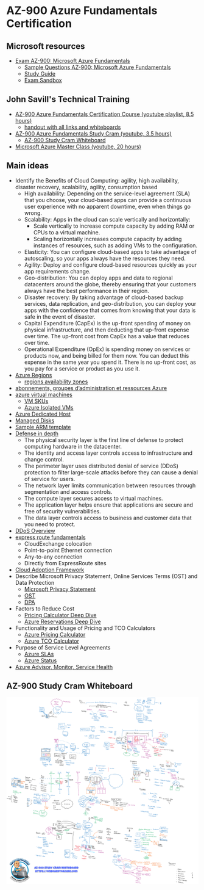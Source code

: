 # AZ-900 Azure Fundamentals Certification

## Microsoft resources

- [Exam AZ-900: Microsoft Azure Fundamentals](https://docs.microsoft.com/en-us/certifications/exams/az-900)
  - [Sample Questions AZ-900: Microsoft Azure Fundamentals](https://docs.microsoft.com/en-us/certifications/resources/az-900-sample-questions?azure-portal=true)
  - [Study Guide](https://query.prod.cms.rt.microsoft.com/cms/api/am/binary/RE3VwUY)
  - [Exam Sandbox](https://aka.ms/examdemo)

## John Savill's Technical Training

- [AZ-900 Azure Fundamentals Certification Course (youtube playlist, 8.5 hours)](https://www.youtube.com/playlist?list=PLlVtbbG169nED0_vMEniWBQjSoxTsBYS3)
  - [handout with all links and whiteboards](https://github.com/johnthebrit/AZ900CertCourse/blob/main/John%20Savill's%20AZ-900%20Azure%20Fundamentals%20Certification%20Course%20Handout.pdf)
- [AZ-900 Azure Fundamentals Study Cram (youtube, 3.5 hours)](https://www.youtube.com/watch?v=tQp1YkB2Tgs&list=PLlVtbbG169nED0_vMEniWBQjSoxTsBYS3&index=63)
  - [AZ-900 Study Cram Whiteboard](https://github.com/johnthebrit/CertificationMaterials/blob/main/whiteboards/AZ-900-Whiteboard.png)
- [Microsoft Azure Master Class (youtube, 20 hours)](https://www.youtube.com/playlist?list=PLlVtbbG169nGccbp8VSpAozu3w9xSQJoY)

## Main ideas

- Identify the Benefits of Cloud Computing: agility, high availability, disaster recovery, scalability, agility, consumption based
  - High availability: Depending on the service-level agreement (SLA) that you choose, your cloud-based apps can provide a continuous user experience with no apparent downtime, even when things go wrong.
  - Scalability: Apps in the cloud can scale vertically and horizontally:
    - Scale vertically to increase compute capacity by adding RAM or CPUs to a virtual machine.
    - Scaling horizontally increases compute capacity by adding instances of resources, such as adding VMs to the configuration.
  - Elasticity: You can configure cloud-based apps to take advantage of autoscaling, so your apps always have the resources they need.
  - Agility: Deploy and configure cloud-based resources quickly as your app requirements change.
  - Geo-distribution: You can deploy apps and data to regional datacenters around the globe, thereby ensuring that your customers always have the best performance in their region.
  - Disaster recovery: By taking advantage of cloud-based backup services, data replication, and geo-distribution, you can deploy your apps with the confidence that comes from knowing that your data is safe in the event of disaster.
  - Capital Expenditure (CapEx) is the up-front spending of money on physical infrastructure, and then deducting that up-front expense over time. The up-front cost from CapEx has a value that reduces over time.
  - Operational Expenditure (OpEx) is spending money on services or products now, and being billed for them now. You can deduct this expense in the same year you spend it. There is no up-front cost, as you pay for a service or product as you use it.
- [Azure Regions](https://infrastructuremap.microsoft.com/)
  - [regions availability zones](https://learn.microsoft.com/fr-fr/training/modules/azure-architecture-fundamentals/regions-availability-zones)
- [abonnements, groupes d’administration et ressources Azure](https://learn.microsoft.com/training/modules/azure-architecture-fundamentals/overview)
- [azure virtual machines](https://learn.microsoft.com/training/modules/azure-compute-fundamentals/azure-virtual-machines)
  - [VM SKUs](https://docs.microsoft.com/azure/virtual-machines/sizes)
  - [Azure Isolated VMs](https://docs.microsoft.com/azure/virtual-machines/isolation)
- [Azure Dedicated Host](https://azure.microsoft.com/pricing/details/virtual-machines/dedicated-host/)
- [Managed Disks](https://azure.microsoft.com/pricing/details/managed-disks/)
- [Sample ARM template](https://github.com/johnthebrit/AzureMasterClass/blob/master/Part11IaCandDevOps/StorageRepo/ARMTemplates/StorageAccount.json)
- [Defense in depth](https://learn.microsoft.com/training/modules/secure-network-connectivity-azure/2-what-is-defense-in-depth)
  - The physical security layer is the first line of defense to protect computing hardware in the datacenter.
  - The identity and access layer controls access to infrastructure and change control.
  - The perimeter layer uses distributed denial of service (DDoS) protection to filter large-scale attacks before they can cause a denial of service for users.
  - The network layer limits communication between resources through segmentation and access controls.
  - The compute layer secures access to virtual machines.
  - The application layer helps ensure that applications are secure and free of security vulnerabilities.
  - The data layer controls access to business and customer data that you need to protect.
- [DDoS Overview](https://docs.microsoft.com/azure/ddos-protection/ddos-protection-overview)
- [express route fundamentals](https://learn.microsoft.com/training/modules/azure-networking-fundamentals/express-route-fundamentals)
  - CloudExchange colocation
  - Point-to-point Ethernet connection
  - Any-to-any connection
  - Directly from ExpressRoute sites
- [Cloud Adoption Framework](https://docs.microsoft.com/azure/cloud-adoption-framework/)
- Describe Microsoft Privacy Statement, Online Services Terms (OST) and Data Protection
  - [Microsoft Privacy Statement](https://privacy.microsoft.com/privacystatement)
  - [OST](https://www.microsoft.com/licensing/terms/product/ForallOnlineServices?azure-portal=true)
  - [DPA](https://www.microsoft.com/licensing/docs/view/Microsoft-Products-and-Services-Data-Protection-Addendum-DPA)
- Factors to Reduce Cost
  - [Pricing Calculator Deep Dive](https://youtu.be/rMKmbZ1SYQg)
  - [Azure Reservations Deep Dive](https://youtu.be/vpTDXenagcM)
- Functionality and Usage of Pricing and TCO Calculators
  - [Azure Pricing Calculator](https://azure.microsoft.com/pricing/calculator/)
  - [Azure TCO Calculator](https://azure.microsoft.com/pricing/tco/calculator/)
- Purpose of Service Level Agreements
  - [Azure SLAs](https://azure.microsoft.com/support/legal/sla/)
  - [Azure Status](https://status.azure.com/status)
- [Azure Advisor, Monitor, Service Health](https://learn.microsoft.com/fr-fr/training/modules/monitoring-fundamentals/2-identify-product-options)

## AZ-900 Study Cram Whiteboard

![AZ-900 Study Cram Whiteboard](AZ-900-cram-Whiteboard.png)
